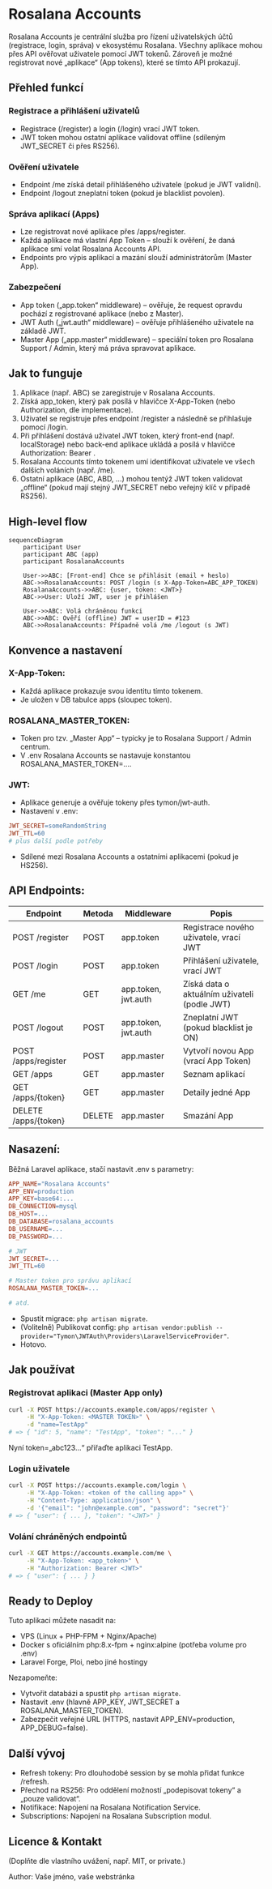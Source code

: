 # Rosalana Accounts

Rosalana Accounts je centrální služba pro řízení uživatelských účtů (registrace, login, správa) v ekosystému Rosalana. Všechny aplikace mohou přes API ověřovat uživatele pomocí JWT tokenů. Zároveň je možné registrovat nové „aplikace“ (App tokens), které se tímto API prokazují.

## Přehled funkcí

### Registrace a přihlášení uživatelů

- Registrace (/register) a login (/login) vrací JWT token.
- JWT token mohou ostatní aplikace validovat offline (sdíleným JWT_SECRET či přes RS256).

### Ověření uživatele

- Endpoint /me získá detail přihlášeného uživatele (pokud je JWT validní).
- Endpoint /logout zneplatní token (pokud je blacklist povolen).

### Správa aplikací (Apps)

- Lze registrovat nové aplikace přes /apps/register.
- Každá aplikace má vlastní App Token – slouží k ověření, že daná aplikace smí volat Rosalana Accounts API.
- Endpoints pro výpis aplikací a mazání slouží administrátorům (Master App).

### Zabezpečení

- App token („app.token“ middleware) – ověřuje, že request opravdu pochází z registrované aplikace (nebo z Master).
- JWT Auth („jwt.auth“ middleware) – ověřuje přihlášeného uživatele na základě JWT.
- Master App („app.master“ middleware) – speciální token pro Rosalana Support / Admin, který má práva spravovat aplikace.

## Jak to funguje

1. Aplikace (např. ABC) se zaregistruje v Rosalana Accounts.
2. Získá app_token, který pak posílá v hlavičce X-App-Token (nebo Authorization, dle implementace).
3. Uživatel se registruje přes endpoint /register a následně se přihlašuje pomocí /login.
4. Při přihlášení dostává uživatel JWT token, který front-end (např. localStorage) nebo back-end aplikace ukládá a posílá v hlavičce Authorization: Bearer <JWT>.
5. Rosalana Accounts tímto tokenem umí identifikovat uživatele ve všech dalších voláních (např. /me).
6. Ostatní aplikace (ABC, ABD, …) mohou tentýž JWT token validovat „offline“ (pokud mají stejný JWT_SECRET nebo veřejný klíč v případě RS256).

## High-level flow

```mermaid
sequenceDiagram
    participant User
    participant ABC (app)
    participant RosalanaAccounts

    User->>ABC: [Front-end] Chce se přihlásit (email + heslo)
    ABC->>RosalanaAccounts: POST /login (s X-App-Token=ABC_APP_TOKEN)
    RosalanaAccounts->>ABC: {user, token: <JWT>}
    ABC->>User: Uloží JWT, user je přihlášen

    User->>ABC: Volá chráněnou funkci
    ABC->>ABC: Ověří (offline) JWT = userID = #123
    ABC->>RosalanaAccounts: Případně volá /me /logout (s JWT)
```

## Konvence a nastavení

### X-App-Token:

- Každá aplikace prokazuje svou identitu tímto tokenem.
- Je uložen v DB tabulce apps (sloupec token).

### ROSALANA_MASTER_TOKEN:

- Token pro tzv. „Master App“ – typicky je to Rosalana Support / Admin centrum.
- V .env Rosalana Accounts se nastavuje konstantou ROSALANA_MASTER_TOKEN=....

### JWT:

- Aplikace generuje a ověřuje tokeny přes tymon/jwt-auth.
- Nastavení v .env:

```makefile
JWT_SECRET=someRandomString
JWT_TTL=60
# plus další podle potřeby
```

- Sdílené mezi Rosalana Accounts a ostatními aplikacemi (pokud je HS256).

## API Endpoints:

| Endpoint          | Metoda | Middleware         | Popis                                              |
|-------------------|--------|--------------------|----------------------------------------------------|
| POST /register    | POST   | app.token          | Registrace nového uživatele, vrací JWT             |
| POST /login       | POST   | app.token          | Přihlášení uživatele, vrací JWT                    |
| GET /me           | GET    | app.token, jwt.auth| Získá data o aktuálním uživateli (podle JWT)       |
| POST /logout      | POST   | app.token, jwt.auth| Zneplatní JWT (pokud blacklist je ON)              |
| POST /apps/register | POST | app.master         | Vytvoří novou App (vrací App Token)                |
| GET /apps         | GET    | app.master         | Seznam aplikací                                    |
| GET /apps/{token} | GET    | app.master         | Detaily jedné App                                  |
| DELETE /apps/{token} | DELETE | app.master      | Smazání App                                        |

## Nasazení:

Běžná Laravel aplikace, stačí nastavit .env s parametry:

```makefile
APP_NAME="Rosalana Accounts"
APP_ENV=production
APP_KEY=base64:...
DB_CONNECTION=mysql
DB_HOST=...
DB_DATABASE=rosalana_accounts
DB_USERNAME=...
DB_PASSWORD=...

# JWT
JWT_SECRET=...
JWT_TTL=60

# Master token pro správu aplikací
ROSALANA_MASTER_TOKEN=...

# atd.
```

- Spustit migrace: `php artisan migrate`.
- (Volitelně) Publikovat config: `php artisan vendor:publish --provider="Tymon\JWTAuth\Providers\LaravelServiceProvider"`.
- Hotovo.

## Jak používat

### Registrovat aplikaci (Master App only)

```bash
curl -X POST https://accounts.example.com/apps/register \
     -H "X-App-Token: <MASTER TOKEN>" \
     -d "name=TestApp"
# => { "id": 5, "name": "TestApp", "token": "..." }
```

Nyní token=„abc123…“ přiřaďte aplikaci TestApp.

### Login uživatele

```bash
curl -X POST https://accounts.example.com/login \
     -H "X-App-Token: <token of the calling app>" \
     -H "Content-Type: application/json" \
     -d '{"email": "john@example.com", "password": "secret"}'
# => { "user": { ... }, "token": "<JWT>" }
```

### Volání chráněných endpointů

```bash
curl -X GET https://accounts.example.com/me \
     -H "X-App-Token: <app_token>" \
     -H "Authorization: Bearer <JWT>"
# => { "user": { ... } }
```

## Ready to Deploy

Tuto aplikaci můžete nasadit na:

- VPS (Linux + PHP-FPM + Nginx/Apache)
- Docker s oficiálním php:8.x-fpm + nginx:alpine (potřeba volume pro .env)
- Laravel Forge, Ploi, nebo jiné hostingy

Nezapomeňte:

- Vytvořit databázi a spustit `php artisan migrate`.
- Nastavit .env (hlavně APP_KEY, JWT_SECRET a ROSALANA_MASTER_TOKEN).
- Zabezpečit veřejné URL (HTTPS, nastavit APP_ENV=production, APP_DEBUG=false).

## Další vývoj

- Refresh tokeny: Pro dlouhodobé session by se mohla přidat funkce /refresh.
- Přechod na RS256: Pro oddělení možností „podepisovat tokeny“ a „pouze validovat“.
- Notifikace: Napojení na Rosalana Notification Service.
- Subscriptions: Napojení na Rosalana Subscription modul.

## Licence & Kontakt

(Doplňte dle vlastního uvážení, např. MIT, or private.)

Author: Vaše jméno, vaše webstránka